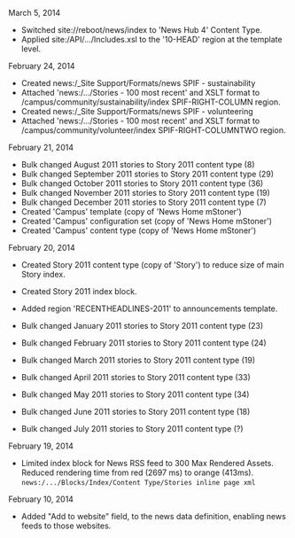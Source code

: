 March 5, 2014
* Switched site://reboot/news/index to 'News Hub 4' Content Type.
* Applied site:/API/.../Includes.xsl to the '10-HEAD' region at the template level.
 
February 24, 2014

* Created news:/_Site Support/Formats/news SPIF - sustainability
* Attached 'news:/.../Stories - 100 most recent' and XSLT format to /campus/community/sustainability/index SPIF-RIGHT-COLUMN region.
* Created news:/_Site Support/Formats/news SPIF - volunteering
* Attached 'news:/.../Stories - 100 most recent' and XSLT format to /campus/community/volunteer/index SPIF-RIGHT-COLUMNTWO region.

February 21, 2014

* Bulk changed August 2011 stories to Story 2011 content type (8)
* Bulk changed September 2011 stories to Story 2011 content type (29)
* Bulk changed October 2011 stories to Story 2011 content type (36)
* Bulk changed November 2011 stories to Story 2011 content type (19)
* Bulk changed December 2011 stories to Story 2011 content type (7)
* Created 'Campus' template (copy of 'News Home mStoner')
* Created 'Campus' configuration set (copy of 'News Home mStoner')
* Created 'Campus' content type (copy of 'News Home mStoner')

February 20, 2014

* Created Story 2011 content type (copy of 'Story') to reduce size of main Story index.
* Created Story 2011 index block.

* Added region 'RECENTHEADLINES-2011' to announcements template.
* Bulk changed January 2011 stories to Story 2011 content type (23)
* Bulk changed February 2011 stories to Story 2011 content type (24)
* Bulk changed March 2011 stories to Story 2011 content type (19)
* Bulk changed April 2011 stories to Story 2011 content type (33)
* Bulk changed May 2011 stories to Story 2011 content type (34)
* Bulk changed June 2011 stories to Story 2011 content type (18)
* Bulk changed July 2011 stories to Story 2011 content type (?)

February 19, 2014

* Limited index block for News RSS feed to 300 Max Rendered Assets. Reduced rendering time from red (2697 ms) to orange (413ms). `news:/.../Blocks/Index/Content Type/Stories inline page xml`

February 10, 2014
* Added "Add to website" field, to the news data definition, enabling news feeds to those websites.